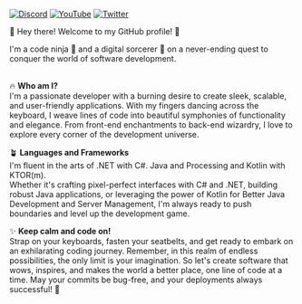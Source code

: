 [![Discord](https://img.shields.io/badge/Discord-%235865F2.svg?style=for-the-badge&logo=discord&logoColor=white)](https://discord.gg/M35zezhcgC)
[![YouTube](https://img.shields.io/badge/YouTube-%23FF0000.svg?style=for-the-badge&logo=YouTube&logoColor=white)](https://youtube.com/gostyt)
[![Twitter](https://img.shields.io/badge/Twitter-%231DA1F2.svg?style=for-the-badge&logo=Twitter&logoColor=white)](https://twitter.com/g0stgod)


👋 Hey there! Welcome to my GitHub profile! 🚀

I'm a code ninja 🥷 and a digital sorcerer 🔮 on a never-ending quest to conquer the world of software development.
<br>
<br>

🔥 **Who am I?**<br>
I'm a passionate developer with a burning desire to create sleek, scalable, and user-friendly applications. With my fingers dancing across the keyboard, I weave lines of code into beautiful symphonies of functionality and elegance. From front-end enchantments to back-end wizardry, I love to explore every corner of the development universe.

🪴 **Languages and Frameworks**<br>
I'm fluent in the arts of .NET with C#. Java and Processing and Kotlin with KTOR(m).<br>
Whether it's crafting pixel-perfect interfaces with C# and .NET, building robust Java applications, or leveraging the power of Kotlin for Better Java Development and Server Management, I'm always ready to push boundaries and level up the development game.


✨ **Keep calm and code on!**<br>
Strap on your keyboards, fasten your seatbelts, and get ready to embark on an exhilarating coding journey. Remember, in this realm of endless possibilities, the only limit is your imagination. So let's create software that wows, inspires, and makes the world a better place, one line of code at a time. May your commits be bug-free, and your deployments always successful! 🌟
